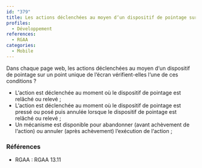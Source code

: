 ```yaml
---
id: "379"
title: Les actions déclenchées au moyen d‘un dispositif de pointage sur un point unique de l‘écran peuvent faire l‘objet d‘une annulation.
profiles:
  - Développement
references:
  - RGAA
categories:
  - Mobile
---
```


Dans chaque page web, les actions déclenchées au moyen d‘un dispositif de pointage sur un point unique de l‘écran vérifient-elles l‘une de ces conditions ?
* L‘action est déclenchée au moment où le dispositif de pointage est relâché ou relevé ;
* L‘action est déclenchée au moment où le dispositif de pointage est pressé ou posé puis annulée lorsque le dispositif de pointage est relâché ou relevé ;
* Un mécanisme est disponible pour abandonner (avant achèvement de l‘action) ou annuler (après achèvement) l‘exécution de l‘action ;


### Références

*   RGAA : RGAA 13.11
